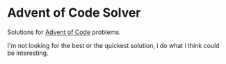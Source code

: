 # Advent of Code Solver


Solutions for [Advent of Code](https://adventofcode.com) problems.

I'm not looking for the best or the quickest solution, i do what i think could be interesting.



